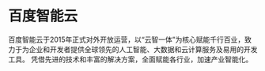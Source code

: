 # 

# 百度智能云

百度智能云于2015年正式对外开放运营，以“云智一体”为核心赋能千行百业，致力于为企业和开发者提供全球领先的人工智能、大数据和云计算服务及易用的开发工具。 凭借先进的技术和丰富的解决方案，全面赋能各行业，加速产业智能化。


